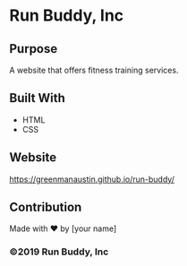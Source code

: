 # Run Buddy, Inc

## Purpose
A website that offers fitness training services. 

## Built With
* HTML
* CSS

## Website
https://greenmanaustin.github.io/run-buddy/

## Contribution
Made with ❤️ by [your name]

### ©️2019 Run Buddy, Inc 
